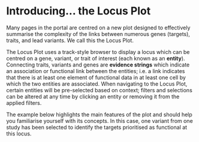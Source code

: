 # Introducing... the Locus Plot

Many pages in the portal are centred on a new plot designed to effectively summarise the complexity of the links between numerous genes \(targets\), traits, and lead variants.  We call this the Locus Plot.  

The Locus Plot uses a track-style browser to display a locus which can be centred on a gene, variant, or trait of interest \(each known as an **entity**\).  Connecting traits, variants and genes are **evidence strings** which indicate an association or functional link between the entities; i.e. a link indicates that there is at least one element of functional data in at least one cell by which the two entities are associated.  When navigating to the Locus Plot, certain entities will be pre-selected based on context; filters and selections can be altered at any time by clicking an entity or removing it from the applied filters.  

The example below highlights the main features of the plot and should help you familiarise yourself with its concepts.  In this case, one variant from one study has been selected to identify the targets prioritised as functional at this locus.

    



